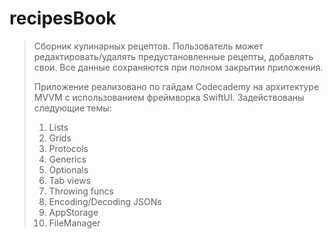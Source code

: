 # recipesBook
 > Сборник кулинарных рецептов. Пользователь может редактировать/удалять предустановленные рецепты, добавлять свои. Все данные сохраняются при полном закрытии приложения. 
>
> Приложение реализовано по гайдам Codecademy на архитектуре MVVM с использованием фреймворка SwiftUI. 
> Задействованы следующие темы: 
> 1. Lists
> 2. Grids
> 3. Protocols
> 4. Generics 
> 5. Optionals
> 6. Tab views
> 7. Throwing funcs
> 8. Encoding/Decoding JSONs
> 9. AppStorage
> 10. FileManager



